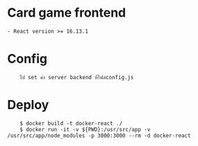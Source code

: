 # Card game frontend
    - React version >= 16.13.1

# Config
```
    ไป set ค่า server backend ที่ไฟล์config.js
```

# Deploy
```
    $ docker build -t docker-react ./
    $ docker run -it -v ${PWD}:/usr/src/app -v /usr/src/app/node_modules -p 3000:3000 --rm -d docker-react
```